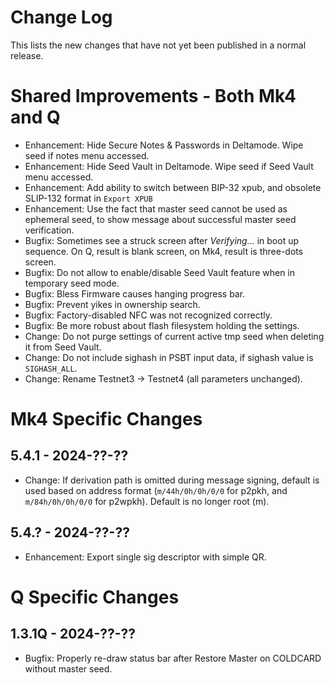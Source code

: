 # Change Log

This lists the new changes that have not yet been published in a normal release.


# Shared Improvements - Both Mk4 and Q

- Enhancement: Hide Secure Notes & Passwords in Deltamode. Wipe seed if notes menu accessed. 
- Enhancement: Hide Seed Vault in Deltamode. Wipe seed if Seed Vault menu accessed. 
- Enhancement: Add ability to switch between BIP-32 xpub, and obsolete
  SLIP-132 format in `Export XPUB`
- Enhancement: Use the fact that master seed cannot be used as ephemeral seed, to show message 
  about successful master seed verification.
- Bugfix: Sometimes see a struck screen after _Verifying..._ in boot up sequence.
  On Q, result is blank screen, on Mk4, result is three-dots screen.
- Bugfix: Do not allow to enable/disable Seed Vault feature when in temporary seed mode.
- Bugfix: Bless Firmware causes hanging progress bar.
- Bugfix: Prevent yikes in ownership search.
- Bugfix: Factory-disabled NFC was not recognized correctly.
- Bugfix: Be more robust about flash filesystem holding the settings.
- Change: Do not purge settings of current active tmp seed when deleting it from Seed Vault.
- Change: Do not include sighash in PSBT input data, if sighash value is `SIGHASH_ALL`.
- Change: Rename Testnet3 -> Testnet4 (all parameters unchanged).


# Mk4 Specific Changes

## 5.4.1 - 2024-??-??
- Change: If derivation path is omitted during message signing, default is used 
  based on address format (`m/44h/0h/0h/0/0` for p2pkh, and `m/84h/0h/0h/0/0` for p2wpkh). 
  Default is no longer root (m).


## 5.4.? - 2024-??-??

- Enhancement: Export single sig descriptor with simple QR.


# Q Specific Changes

## 1.3.1Q - 2024-??-??

- Bugfix: Properly re-draw status bar after Restore Master on COLDCARD without master seed.

